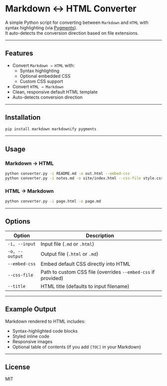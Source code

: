 # Markdown <-> HTML Converter

A simple Python script for converting between `Markdown` and `HTML` with syntax highlighting (via [Pygments](https://pygments.org/)).  
It auto-detects the conversion direction based on file extensions.

---

## Features
- Convert `Markdown → HTML` with:
  - Syntax highlighting
  - Optional embedded CSS
  - Custom CSS support
- Convert `HTML → Markdown`
- Clean, responsive default HTML template
- Auto-detects conversion direction

---

## Installation

```bash
pip install markdown markdownify pygments
```

---

## Usage

### Markdown → HTML
```bash
python converter.py -i README.md -o out.html --embed-css
python converter.py -i notes.md -o site/index.html --css-file style.css
```

### HTML → Markdown
```bash
python converter.py -i page.html -o page.md
```

---

## Options

| Option         | Description                                                                 |
|----------------|-----------------------------------------------------------------------------|
| `-i, --input`  | Input file (`.md` or `.html`)                                               |
| `-o, --output` | Output file (`.html` or `.md`)                                              |
| `--embed-css`  | Embed default CSS directly into HTML                                        |
| `--css-file`   | Path to custom CSS file (overrides `--embed-css` if provided)               |
| `--title`      | HTML title (defaults to input filename)                                     |

---

## Example Output

Markdown rendered to HTML includes:
- Syntax-highlighted code blocks  
- Styled inline code  
- Responsive images  
- Optional table of contents (if you add `[TOC]` in your Markdown)

---

## License
MIT
